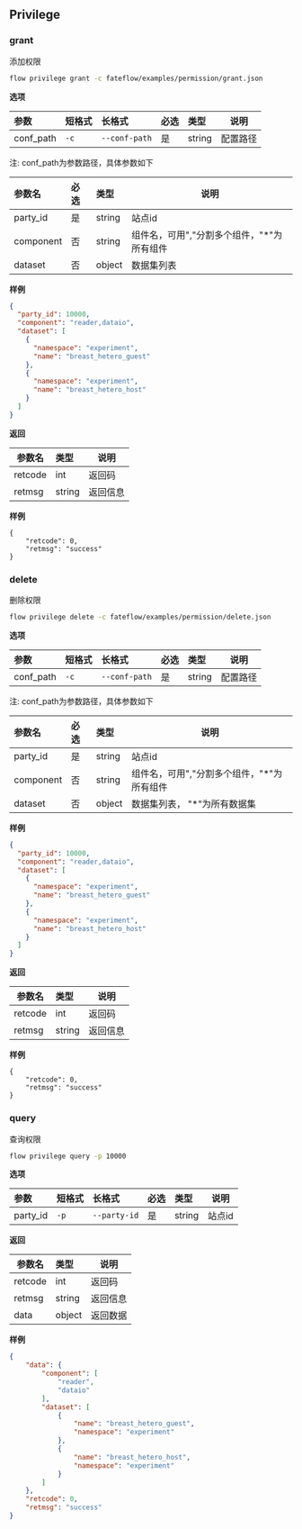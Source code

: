 ## Privilege

### grant

添加权限

```bash
flow privilege grant -c fateflow/examples/permission/grant.json
```

**选项**

| 参数    | 短格式 | 长格式 | 必选 | 类型   | 说明           |
| :-------- | :--- | :--- | :--- | :----- | -------------- |
| conf_path | `-c`   |`--conf-path`   |是   | string | 配置路径  |

注: conf_path为参数路径，具体参数如下

| 参数名       | 必选  | 类型     | 说明       |
|:----------|:----|:-------|----------|
| party_id  | 是   | string | 站点id     |
| component | 否   | string | 组件名，可用","分割多个组件，"*"为所有组件 |
| dataset   | 否   | object | 数据集列表    |


**样例**
```json
{
  "party_id": 10000,
  "component": "reader,dataio",
  "dataset": [
    {
      "namespace": "experiment",
      "name": "breast_hetero_guest"
    },
    {
      "namespace": "experiment",
      "name": "breast_hetero_host"
    }
  ]
}
```

**返回**

| 参数名  | 类型   | 说明     |
| ------- | :----- | -------- |
| retcode | int    | 返回码   |
| retmsg  | string | 返回信息 |

**样例**

```shell
{
    "retcode": 0,
    "retmsg": "success"
}
```

### delete

删除权限

```bash
flow privilege delete -c fateflow/examples/permission/delete.json
```
**选项**

| 参数    | 短格式 | 长格式 | 必选 | 类型   | 说明           |
| :-------- | :--- | :--- | :--- | :----- | -------------- |
| conf_path | `-c`   |`--conf-path`   |是   | string | 配置路径  |


注: conf_path为参数路径，具体参数如下

| 参数名       | 必选  | 类型     | 说明                       |
|:----------|:----|:-------|--------------------------|
| party_id  | 是   | string | 站点id                     |
| component | 否   | string | 组件名，可用","分割多个组件，"*"为所有组件 |
| dataset   | 否   | object | 数据集列表， "*"为所有数据集         |

**样例**
```json
{
  "party_id": 10000,
  "component": "reader,dataio",
  "dataset": [
    {
      "namespace": "experiment",
      "name": "breast_hetero_guest"
    },
    {
      "namespace": "experiment",
      "name": "breast_hetero_host"
    }
  ]
}
```

**返回**

| 参数名  | 类型   | 说明     |
| ------- | :----- | -------- |
| retcode | int    | 返回码   |
| retmsg  | string | 返回信息 |

**样例**

```shell
{
    "retcode": 0,
    "retmsg": "success"
}
```

### query

查询权限

```bash
flow privilege query -p 10000
```

**选项**

| 参数    | 短格式  | 长格式          | 必选 | 类型   | 说明   |
| :-------- |:-----|:-------------| :--- | :----- |------|
| party_id | `-p` | `--party-id` |是   | string | 站点id |

**返回**


| 参数名  | 类型   | 说明     |
| ------- | :----- | -------- |
| retcode | int    | 返回码   |
| retmsg  | string | 返回信息 |
| data    | object | 返回数据 |

**样例**

```json
{
    "data": {
        "component": [
            "reader",
            "dataio"
        ],
        "dataset": [
            {
                "name": "breast_hetero_guest",
                "namespace": "experiment"
            },
            {
                "name": "breast_hetero_host",
                "namespace": "experiment"
            }
        ]
    },
    "retcode": 0,
    "retmsg": "success"
}

```

